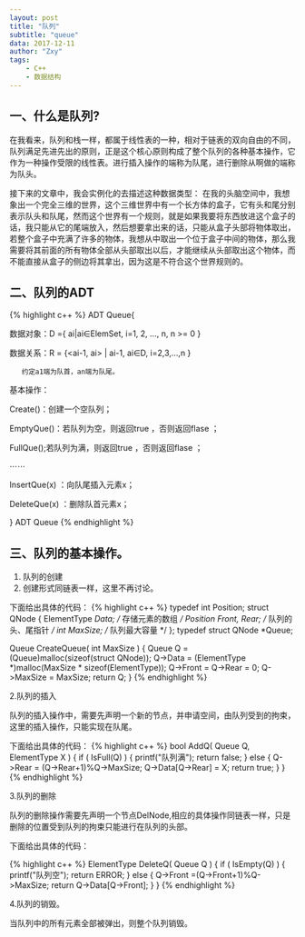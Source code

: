 ```yaml
---
layout: post
title: "队列"
subtitle: "queue"
data: 2017-12-11 
author: "Zxy"
tags:
    - C++
    - 数据结构
---
```


## 一、什么是队列?

在我看来，队列和栈一样，都属于线性表的一种，相对于链表的双向自由的不同，队列满足先进先出的原则，正是这个核心原则构成了整个队列的各种基本操作，它作为一种操作受限的线性表。进行插入操作的端称为队尾，进行删除从啊做的端称为队头。

接下来的文章中，我会实例化的去描述这种数据类型：
在我的头脑空间中，我想象出一个完全三维的世界，这个三维世界中有一个长方体的盒子，它有头和尾分别表示队头和队尾，然而这个世界有一个规则，就是如果我要将东西放进这个盒子的话，我只能从它的尾端放入，然后想要拿出来的话，只能从盒子头部将物体取出，若整个盒子中充满了许多的物体，我想从中取出一个位于盒子中间的物体，那么我需要将其前面的所有物体全部从头部取出以后，才能继续从头部取出这个物体，而不能直接从盒子的侧边将其拿出，因为这是不符合这个世界规则的。

## 二、队列的ADT
{% highlight c++ %}
ADT Queue{

数据对象：D ={ ai|ai∈ElemSet,  i=1, 2, …, n, n >= 0 }


数据关系：R = {<ai-1, ai> | ai-1, ai∈D,  i=2,3,…,n }

       约定a1端为队首，an端为队尾。

基本操作：

Create()：创建一个空队列；

EmptyQue()：若队列为空，则返回true ，否则返回flase ；

FullQue();若队列为满，则返回true ，否则返回flase ；

⋯⋯

InsertQue(x) ：向队尾插入元素x；

DeleteQue(x) ：删除队首元素x；

} ADT Queue
{% endhighlight %}

## 三、队列的基本操作。
1. 队列的创建
2. 
   创建形式同链表一样，这里不再讨论。

下面给出具体的代码：
{% highlight c++ %}
typedef int Position;
struct QNode {
    ElementType *Data;     /* 存储元素的数组 */
    Position Front, Rear;  /* 队列的头、尾指针 */
    int MaxSize;           /* 队列最大容量 */
};
typedef struct QNode *Queue;
 
Queue CreateQueue( int MaxSize )
{
    Queue Q = (Queue)malloc(sizeof(struct QNode));
    Q->Data = (ElementType *)malloc(MaxSize * sizeof(ElementType));
    Q->Front = Q->Rear = 0;
    Q->MaxSize = MaxSize;
    return Q;
}
{% endhighlight %}

2.队列的插入

   队列的插入操作中，需要先声明一个新的节点，并申请空间，由队列受到的拘束，这里的插入操作，只能实现在队尾。

下面给出具体的代码：
{% highlight c++ %}
bool AddQ( Queue Q, ElementType X )
{
    if ( IsFull(Q) ) {
        printf("队列满");
        return false;
    }
    else {
        Q->Rear = (Q->Rear+1)%Q->MaxSize;
        Q->Data[Q->Rear] = X;
        return true;
    }
}
{% endhighlight %}

3.队列的删除

   队列的删除操作需要先声明一个节点DelNode,相应的具体操作同链表一样，只是删除的位置受到队列的拘束只能进行在队列的头部。

下面给出具体的代码：

{% highlight c++ %}
ElementType DeleteQ( Queue Q )
{
    if ( IsEmpty(Q) ) { 
        printf("队列空");
        return ERROR;
    }
    else  {
        Q->Front =(Q->Front+1)%Q->MaxSize;
        return  Q->Data[Q->Front];
    }
}
{% endhighlight %}

4.队列的销毁。

   当队列中的所有元素全部被弹出，则整个队列销毁。